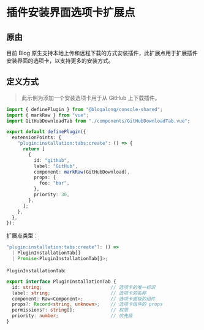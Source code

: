 # 插件安装界面选项卡扩展点

## 原由

目前 Blog 原生支持本地上传和远程下载的方式安装插件，此扩展点用于扩展插件安装界面的选项卡，以支持更多的安装方式。

## 定义方式

> 此示例为添加一个安装选项卡用于从 GitHub 上下载插件。

```ts
import { definePlugin } from "@blogalong/console-shared";
import { markRaw } from "vue";
import GitHubDownloadTab from "./components/GitHubDownloadTab.vue";

export default definePlugin({
  extensionPoints: {
    "plugin:installation:tabs:create": () => {
      return [
        {
          id: "github",
          label: "GitHub",
          component: markRaw(GitHubDownload),
          props: {
            foo: "bar",
          },
          priority: 30,
        },
      ];
    },
  },
});
```

扩展点类型：

```ts
"plugin:installation:tabs:create"?: () =>
  | PluginInstallationTab[]
  | Promise<PluginInstallationTab[]>;
```

`PluginInstallationTab`:

```ts
export interface PluginInstallationTab {
  id: string;                         // 选项卡的唯一标识
  label: string;                      // 选项卡的名称
  component: Raw<Component>;          // 选项卡面板的组件
  props?: Record<string, unknown>;    // 选项卡组件的 props
  permissions?: string[];             // 权限
  priority: number;                   // 优先级
}
```
